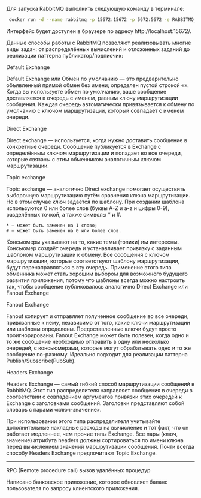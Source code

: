 Для запуска RabbitMQ выполнить следующую команду в терминале:

```bash
 docker run -d --name rabbitmq -p 15672:15672 -p 5672:5672 -e RABBITMQ_DEFAULT_USER=user -e RABBITMQ_DEFAULT_PASS=password rabbitmq:3-management
```

Интерфейс будет доступен в браузере по адресу http://localhost:15672/.

Данные способы работы с RabbitMQ позволяют реализовывать многие виды задач: от распределённых вычислений и отложенных заданий до реализации паттерна публикатор/подписчик:

Default Exchange

Default Exchange или Обмен по умолчанию — это предварительно объявленный прямой обмен без имени; определен пустой строкой «».
Когда вы используете обмен по умолчанию, ваше сообщение доставляется в очередь с именем, равным ключу маршрутизации сообщения. Каждая очередь автоматически привязывается к обмену по умолчанию с ключом маршрутизации, который совпадает с именем очереди.

Direct Exchange

Direct exchange — используется, когда нужно доставить сообщение в конкретные очереди. Сообщение публикуется в Exchange с определённым ключом маршрутизации и попадает во все очереди, которые связаны с этим обменником аналогичным ключом маршрутизации.

Topic exchange

Topic exchange — аналогично Direct exchange помогает осуществить выборочную маршрутизацию путём сравнения ключа маршрутизации. Но в этом случае ключ задаётся по шаблону.
При создании шаблона используются 0 или более слов (буквы A-Z и a-z и цифры 0-9), разделённых точкой, а также символы * и #.

    * — может быть заменен на 1 слово;
    # — может быть заменен на 0 или более слов.

Консьюмеры указывают на то, какие темы (топики) им интересны. Консьюмер создаёт очередь и устанавливает привязку с заданным шаблоном маршрутизации к обмену.
Все сообщения с ключом маршрутизации, которые соответствуют шаблону маршрутизации, будут перенаправляться в эту очередь.
Применение этого типа обменника может стать хорошим выбором для возможного будущего развития приложения, потому что шаблоны всегда можно настроить так, чтобы сообщение публиковалось аналогично Direct Exchange или Fanout Exchange


Fanout Exchange

Fanout копирует и отправляет полученное сообщение во все очереди, привязанные к нему, независимо от того, какие ключи маршрутизации или шаблоны определены.
Предоставленные ключи будут просто проигнорированы.
Fanout Exchange может быть полезен, когда одно и то же сообщение необходимо отправить в одну или несколько очередей, с консьюмерами, которые могут обрабатывать одно и то же сообщение по-разному. Идеально подходит для реализации паттерна Publish/Subscribe(PubSub).

Headers Exchange

Headers Exchange — самый гибкий способ маршрутизации сообщений в RabbitMQ.
Этот тип распределителя направляет сообщения в очереди в соответствии с совпадением аргументов привязки этих очередей к Exchange с заголовками сообщений.
Заголовки представляют собой словарь с парами «ключ-значение».

При использовании этого типа распределителя учитывайте дополнительные накладные расходы на вычисление и тот факт, что он работает медленнее, чем прочие типы Exchange.
Все пары (ключ, значение) атрибута headers должны сортироваться по имени ключа перед вычислением значений маршрутизации сообщения.
Почти всегда  способу Headers Exchange предпочитают Topic Exchange.

--------------------
RPC (Remote procedure call) вызов удалённых процедур

Написано банковское приложение, которое обновляет баланс пользователя по запросу клиентского приложения.
